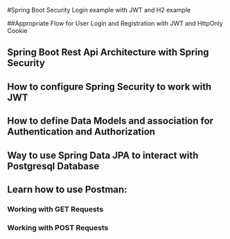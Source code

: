 
#Spring Boot Security Login example with JWT and H2 example

##Appropriate Flow for User Login and Registration with JWT and HttpOnly Cookie

## Spring Boot Rest Api Architecture with Spring Security

## How to configure Spring Security to work with JWT

## How to define Data Models and association for Authentication and Authorization

## Way to use Spring Data JPA to interact with Postgresql Database

## Learn how to use Postman:

### Working with GET Requests

### Working with POST Requests


